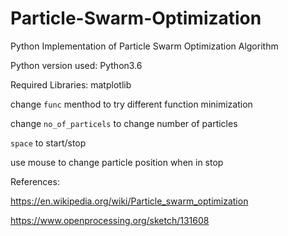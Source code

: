 # Particle-Swarm-Optimization
Python Implementation of Particle Swarm Optimization Algorithm

Python version used: Python3.6

Required Libraries: 
matplotlib

change ```func``` menthod to try different function minimization

change ```no_of_particels``` to change number of particles

```space``` to start/stop

use mouse to change particle position when in stop

References:

https://en.wikipedia.org/wiki/Particle_swarm_optimization

https://www.openprocessing.org/sketch/131608
